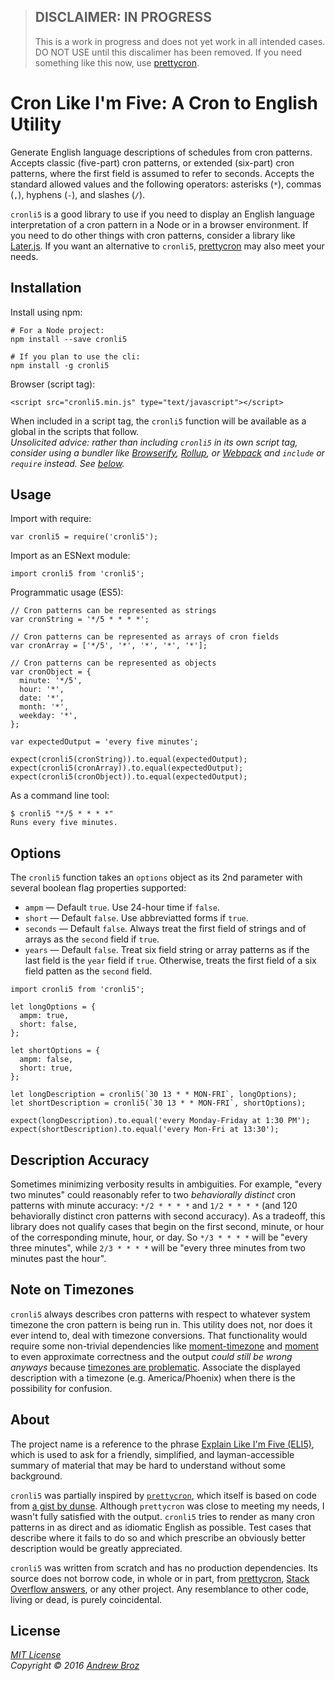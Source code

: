 > ## DISCLAIMER: IN PROGRESS
> 
> This is a work in progress and does not yet work in all intended cases. DO
> NOT USE until this discalimer has been removed. If you need something like
> this now, use [prettycron].

# Cron Like I'm Five: A Cron to English Utility

Generate English language descriptions of schedules from cron patterns.
Accepts classic (five-part) cron patterns, or extended (six-part) cron
patterns, where the first field is assumed to refer to seconds. Accepts the
standard allowed values and the following operators: asterisks (`*`), commas
(`,`), hyphens (`-`), and slashes (`/`).

`cronli5` is a good library to use if you need to display an English language
interpretation of a cron pattern in a Node or in a browser environment. If you
need to do other things with cron patterns, consider a library like
[Later.js][later]. If you want an alternative to `cronli5`, [prettycron]
may also meet your needs.

## Installation

Install using npm:
```
# For a Node project:
npm install --save cronli5

# If you plan to use the cli:
npm install -g cronli5
```

Browser (script tag):
```
<script src="cronli5.min.js" type="text/javascript"></script>
```

When included in a script tag, the `cronli5` function will be available as a
global in the scripts that follow.  
_Unsolicited advice: rather than including `cronli5` in its own script tag,
consider using a bundler like [Browserify][browserify], [Rollup][rollup], or
[Webpack][webpack] and `include` or `require` instead. See [below](#usage)._

## Usage

Import with require:
```
var cronli5 = require('cronli5');
```

Import as an ESNext module:
```
import cronli5 from 'cronli5';
```

Programmatic usage (ES5):
```
// Cron patterns can be represented as strings
var cronString = '*/5 * * * *';

// Cron patterns can be represented as arrays of cron fields
var cronArray = ['*/5', '*', '*', '*', '*'];

// Cron patterns can be represented as objects
var cronObject = {
  minute: '*/5',
  hour: '*',
  date: '*',
  month: '*',
  weekday: '*',
};

var expectedOutput = 'every five minutes';

expect(cronli5(cronString)).to.equal(expectedOutput);
expect(cronli5(cronArray)).to.equal(expectedOutput);
expect(cronli5(cronObject)).to.equal(expectedOutput);
```

As a command line tool:
```
$ cronli5 "*/5 * * * *"
Runs every five minutes.
```

## Options

The `cronli5` function takes an `options` object as its 2nd parameter with
several boolean flag properties supported:

* `ampm` &mdash; Default `true`. Use 24-hour time if `false`.
* `short` &mdash; Default `false`. Use abbreviatted forms if `true`.
* `seconds` &mdash; Default `false`. Always treat the first field of strings
and of arrays as the `second` field if `true`.
* `years` &mdash; Default `false`. Treat six field string or array patterns as
if the last field is the `year` field if `true`. Otherwise, treats the first
field of a six field patten as the `second` field.

```
import cronli5 from 'cronli5';

let longOptions = {
  ampm: true,
  short: false,
};

let shortOptions = {
  ampm: false,
  short: true,
};

let longDescription = cronli5(`30 13 * * MON-FRI`, longOptions);
let shortDescription = cronli5(`30 13 * * MON-FRI`, shortOptions);

expect(longDescription).to.equal('every Monday-Friday at 1:30 PM');
expect(shortDescription).to.equal('every Mon-Fri at 13:30');
```

## Description Accuracy

Sometimes minimizing verbosity results in ambiguities. For example, "every two
minutes" could reasonably refer to two _behaviorally distinct_ cron patterns
with minute accuracy: `*/2 * * * *` and `1/2 * * * *` (and 120 behaviorally
distinct cron patterns with second accuracy). As a tradeoff, this library does
not qualify cases that begin on the first second, minute, or hour of the
corresponding minute, hour, or day. So `*/3 * * * *` will be "every three
minutes", while `2/3 * * * *` will be "every three minutes from two minutes
past the hour".

## Note on Timezones

`cronli5` always describes cron patterns with respect to whatever system
timezone the cron pattern is being run in. This utility does not, nor does it
ever intend to, deal with timezone conversions. That functionality would
require some non-trivial dependencies like [moment-timezone] and [moment]
to even approximate correctness and the output _could still be wrong anyways_
because [timezones are problematic][timezones]. Associate the displayed
description with a timezone (e.g. America/Phoenix) when there is the
possibility for confusion.

## About

The project name is a reference to the phrase [Explain Like I'm Five (ELI5)][eli5],
which is used to ask for a friendly, simplified, and layman-accessible summary of
material that may be hard to understand without some background.

`cronli5` was partially inspired by [`prettycron`][prettycron], which itself
is based on code from [a gist by dunse][dunse]. Although `prettycron` was
close to meeting my needs, I wasn't fully satisfied with the output. `cronli5`
tries to render as many cron patterns in as direct and as idiomatic English as
possible. Test cases that describe where it fails to do so and which prescribe
an obviously better description would be greatly appreciated.

`cronli5` was written from scratch and has no production dependencies. Its
source does not borrow code, in whole or in part, from [prettycron],
[Stack Overflow answers][stackoverflow], or any other project.
Any resemblance to other code, living or dead, is purely coincidental.

## License

*[MIT License][license]*  
_Copyright &copy; 2016 [Andrew Broz][abroz]_

[abroz]: https://github.com/abroz
[browserify]: http://browserify.org/
[dunse]: https://gist.github.com/dunse/3714957
[eli5]: https://www.reddit.com/r/explainlikeimfive/
[later]: https://bunkat.github.io/later/
[license]: ./LICENSE.md
[moment]: http://momentjs.com/
[moment-timezone]: http://momentjs.com/timezone/
[prettycron]: https://github.com/azza-bazoo/prettycron
[rollup]: http://rollupjs.org/
[stackoverflow]: https://stackoverflow.com/
[timezones]: https://www.w3.org/TR/timezone/
[webpack]: https://webpack.github.io/
